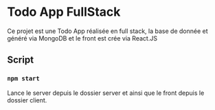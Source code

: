 # Todo App FullStack

Ce projet est une Todo App réalisée en full stack, la base de donnée et généré via MongoDB et le front est crée via React.JS

## Script

### `npm start`

Lance le server depuis le dossier server et ainsi que le front depuis le dossier client.
